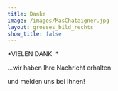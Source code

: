 ```yaml
---
title: Danke
image: /images/MasChataigner.jpg
layout: grosses_bild_rechts
show_title: false
---
```


*VIELEN DANK&nbsp; *

…wir haben Ihre Nachricht erhalten

und melden uns bei Ihnen\!